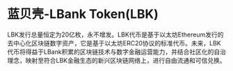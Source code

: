 # 蓝贝壳-LBank Token(LBK)

LBK发行总量恒定为20亿枚，永不增发。LBK代币是基于以太坊Ethereum发行的去中心化区块链数字资产，它是基于以太坊ERC20协议的标准代币。未来，LBK代币将得益于LBank积累的区块链技术与数字金融运营能力，并结合社区化的自治理念，映射至符合LBK金融生态的新兴区块链网络上，进行自由流通和可信兑换。


